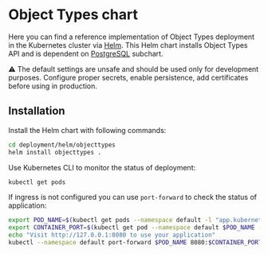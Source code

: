 # Object Types chart
Here you can find a reference implementation of Object Types deployment in the Kubernetes cluster via [Helm](https://helm.sh/).
This Helm chart installs Object Types API and is dependent on [PostgreSQL](https://github.com/bitnami/charts/tree/master/bitnami/postgresql) subchart.

:warning: The default settings are unsafe and should be used only for development purposes. Configure proper secrets, enable persistence, add certificates before using in production.

## Installation

Install the Helm chart with following commands:

```bash
cd deployment/helm/objecttypes
helm install objecttypes .
```

Use Kubernetes CLI to monitor the status of deployment:
```bash
kubectl get pods
```

If ingress is not configured you can use `port-forward` to check the status of application:
```bash
export POD_NAME=$(kubectl get pods --namespace default -l "app.kubernetes.io/name=objecttypes,app.kubernetes.io/instance=objecttypes" -o jsonpath="{.items[0].metadata.name}")
export CONTAINER_PORT=$(kubectl get pod --namespace default $POD_NAME -o jsonpath="{.spec.containers[0].ports[0].containerPort}")
echo "Visit http://127.0.0.1:8080 to use your application"
kubectl --namespace default port-forward $POD_NAME 8080:$CONTAINER_PORT
```
